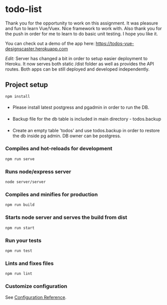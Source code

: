# todo-list

Thank you for the opportunity to work on this assignment. It was pleasure and fun to learn Vue/Vuex. Nice framework to work with.
Also thank you for the push in order for me to learn to do basic unit testing.
I hope you like it.

You can check out a demo of the app here: https://todos-vue-designscaster.herokuapp.com

*Edit:* Server has changed a bit in order to setup easier deployment to Heroku. It now serves both static /dist folder as well as provides the API routes. Both apps can be still deployed and developed independently.

## Project setup
```
npm install
```
####
- Please install latest postgress and pgadmin in order to run the DB.
####
- Backup file for the db table is included in main directory - todos.backup
####
- Create an empty table 'todos' and use todos.backup in order to restore the db inside pg admin. DB owner can be postgress.

### Compiles and hot-reloads for development
```
npm run serve
```

### Runs node/express server
```
node server/server
```

### Compiles and minifies for production
```
npm run build
```

### Starts node server and serves the build from dist
```
npm run start
```

### Run your tests
```
npm run test
```

### Lints and fixes files
```
npm run lint
```

### Customize configuration
See [Configuration Reference](https://cli.vuejs.org/config/).
